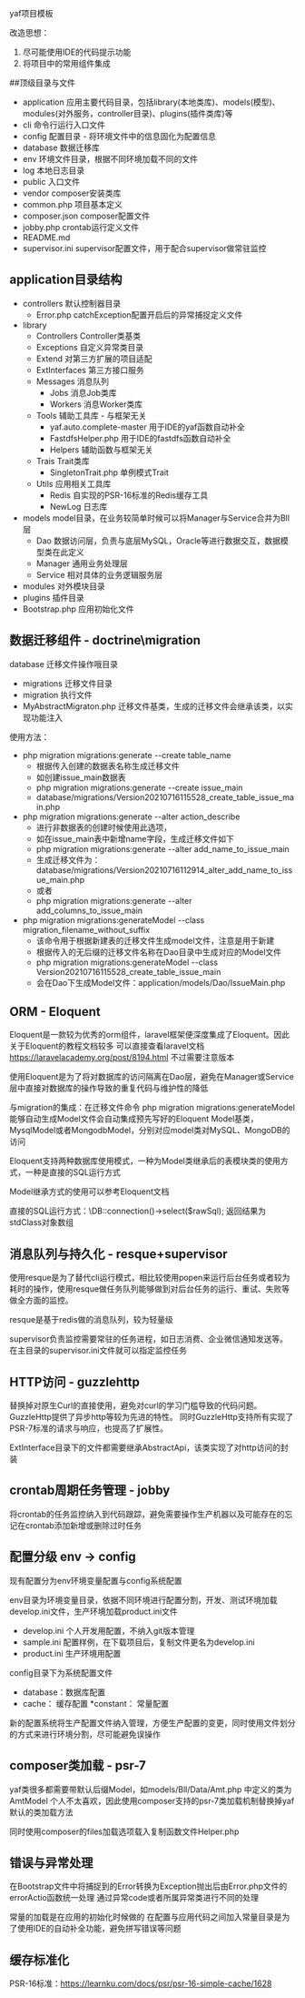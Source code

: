 yaf项目模板

改造思想：
1. 尽可能使用IDE的代码提示功能
2. 将项目中的常用组件集成
   
##顶级目录与文件
* application 应用主要代码目录，包括library(本地类库)、models(模型)、modules(对外服务，controller目录)、plugins(插件类库)等
* cli               命令行运行入口文件
* config            配置目录 - 将环境文件中的信息固化为配置信息
* database          数据迁移库
* env               环境文件目录，根据不同环境加载不同的文件
* log               本地日志目录
* public            入口文件
* vendor            composer安装类库
* common.php        项目基本定义
* composer.json     composer配置文件
* jobby.php         crontab运行定义文件
* README.md     
* supervisor.ini    supervisor配置文件，用于配合supervisor做常驻监控

## application目录结构
* controllers 默认控制器目录
    * Error.php catchException配置开启后的异常捕捉定义文件
* library 
    * Controllers   Controller类基类
    * Exceptions    自定义异常类目录
    * Extend        对第三方扩展的项目适配
    * ExtInterfaces 第三方接口服务
    * Messages      消息队列
        * Jobs      消息Job类库
        * Workers   消息Worker类库
    * Tools         辅助工具库 - 与框架无关
        * yaf.auto.complete-master 用于IDE的yaf函数自动补全
        * FastdfsHelper.php 用于IDE的fastdfs函数自动补全
        * Helpers 辅助函数与框架无关
    * Trais         Trait类库
        * SingletonTrait.php 单例模式Trait
    * Utils         应用相关工具库
        * Redis     自实现的PSR-16标准的Redis缓存工具
        * NewLog    日志库
* models            model目录，在业务较简单时候可以将Manager与Service合并为Bll层
    * Dao           数据访问层，负责与底层MySQL，Oracle等进行数据交互，数据模型类在此定义
    * Manager       通用业务处理层
    * Service       相对具体的业务逻辑服务层
* modules           对外模块目录
* plugins           插件目录
* Bootstrap.php     应用初始化文件

## 数据迁移组件 - doctrine\migration

database 迁移文件操作哦目录
* migrations 迁移文件目录
* migration  执行文件
* MyAbstractMigraton.php 迁移文件基类，生成的迁移文件会继承该类，以实现功能注入

使用方法：
* php migration migrations:generate --create table_name 
    * 根据传入创建的数据表名称生成迁移文件
    * 如创建issue_main数据表
    * php migration migrations:generate --create issue_main
    * database/migrations/Version20210716115528_create_table_issue_main.php
* php migration migrations:generate --alter action_describe
    * 进行非数据表的创建时候使用此选项，
    * 如在issue_main表中新增name字段，生成迁移文件如下
    * php migration migrations:generate --alter add_name_to_issue_main
    * 生成迁移文件为：database/migrations/Version20210716112914_alter_add_name_to_issue_main.php
    * 或者
    * php migration migrations:generate --alter add_columns_to_issue_main
* php migration migrations:generateModel --class migration_filename_without_suffix
    * 该命令用于根据新建表的迁移文件生成model文件，注意是用于新建
    * 根据传入的无后缀的迁移文件名称在Dao目录中生成对应的Model文件
    * php migration migrations:generateModel --class Version20210716115528_create_table_issue_main
    * 会在Dao下生成Model文件：application/models/Dao/IssueMain.php


## ORM - Eloquent
Eloquent是一款较为优秀的orm组件，laravel框架便深度集成了Eloquent。因此关于Eloquent的教程文档较多
可以直接查看laravel文档 https://laravelacademy.org/post/8194.html 不过需要注意版本

使用Eloquent是为了将对数据库的访问隔离在Dao层，避免在Manager或Service层中直接对数据库的操作导致的重复代码与维护性的降低

与migration的集成：在迁移文件命令 php migration migrations:generateModel 能够自动生成Model文件会自动集成预先写好的Eloquent Model基类，MysqlModel或者MongodbModel，分别对应model类对MySQL、MongoDB的访问

Eloquent支持两种数据库使用模式，一种为Model类继承后的表模块类的使用方式，一种是直接的SQL运行方式

Model继承方式的使用可以参考Eloquent文档

直接的SQL运行方式：\DB::connection()->select($rawSql);
返回结果为stdClass对象数组

## 消息队列与持久化 - resque+supervisor
使用resque是为了替代cli运行模式，相比较使用popen来运行后台任务或者较为耗时的操作，使用resque做任务队列能够做到对后台任务的运行、重试、失败等做全方面的监控。

resque是基于redis做的消息队列，较为轻量级

supervisor负责监控需要常驻的任务进程，如日志消费、企业微信通知发送等。
在主目录的supervisor.ini文件就可以指定监控任务

## HTTP访问 - guzzlehttp
替换掉对原生Curl的直接使用，避免对curl的学习门槛导致的代码问题。
GuzzleHttp提供了异步http等较为先进的特性。
同时GuzzleHttp支持所有实现了PSR-7标准的请求与响应，也提高了扩展性。

ExtInterface目录下的文件都需要继承AbstractApi，该类实现了对http访问的封装

## crontab周期任务管理 - jobby
将crontab的任务监控纳入到代码跟踪，避免需要操作生产机器以及可能存在的忘记在crontab添加新增或删除过时任务

## 配置分级 env -> config
现有配置分为env环境变量配置与config系统配置

env目录为环境变量目录，依据不同环境进行配置分割，开发、测试环境加载develop.ini文件，生产环境加载product.ini文件
* develop.ini   个人开发用配置，不纳入git版本管理
* sample.ini    配置样例，在下载项目后，复制文件更名为develop.ini
* product.ini   生产环境用配置

config目录下为系统配置文件
* database：数据库配置
* cache：   缓存配置
*constant： 常量配置

新的配置系统将生产配置文件纳入管理，方便生产配置的变更，同时使用文件划分的方式来进行环境分割，尽可能避免误操作

## composer类加载 - psr-7
yaf类很多都需要带默认后缀Model，如models/Bll/Data/Amt.php 中定义的类为 AmtModel
个人不太喜欢，因此使用composer支持的psr-7类加载机制替换掉yaf默认的类加载方法

同时使用composer的files加载选项载入复制函数文件Helper.php

## 错误与异常处理
在Bootstrap文件中将捕捉到的Error转换为Exception抛出后由Error.php文件的errorActio函数统一处理
通过异常code或者所属异常类进行不同的处理

常量的加载是在应用的初始化时候做的
在配置与应用代码之间加入常量目录是为了使用IDE的自动补全功能，避免拼写错误等问题

## 缓存标准化
PSR-16标准：https://learnku.com/docs/psr/psr-16-simple-cache/1628
